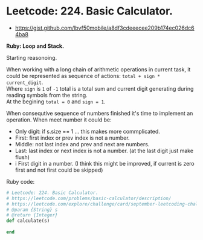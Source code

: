 # Leetcode: 224. Basic Calculator.

- https://gist.github.com/lbvf50mobile/a8df3cdeeecee209b174ec026dc64ba8

**Ruby: Loop and Stack.**

Starting reasonoing.

When working with a long chain of arithmetic operations in current task, it could be represented as sequence of actions: `total + sign * current_digit`.  
Where `sign` is `1` of `-1` total is a total sum and current digit generating during reading symbols from the string.  
At the begining `total = 0` and `sign = 1`.   

When consequtive sequence of numbers finished it's time to implement an operation. When meet number it could be:

- Only digit: if s.size == 1 ... this makes more commplicated.
- First: first index or prev index is not a number.
- Middle: not last index and prev and next are numbers.
- Last: last index or next index is not a number. (at the last digit just make flush)
- i First digit in a number. (I think this might be improved, if current is zero first and not first could be skipped)

 
 
Ruby code:
```Ruby
# Leetcode: 224. Basic Calculator.
# https://leetcode.com/problems/basic-calculator/description/
# https://leetcode.com/explore/challenge/card/september-leetcoding-challenge-2021/637/week-2-september-8th-september-14th/3971/
# @param {String} s
# @return {Integer}
def calculate(s)
    
end
```
